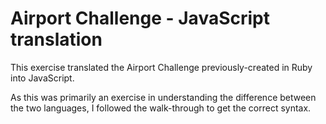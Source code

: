 # Airport Challenge - JavaScript translation

This exercise translated the Airport Challenge previously-created in Ruby into JavaScript.

As this was primarily an exercise in understanding the difference between the two languages, I followed the walk-through to get the correct syntax.
